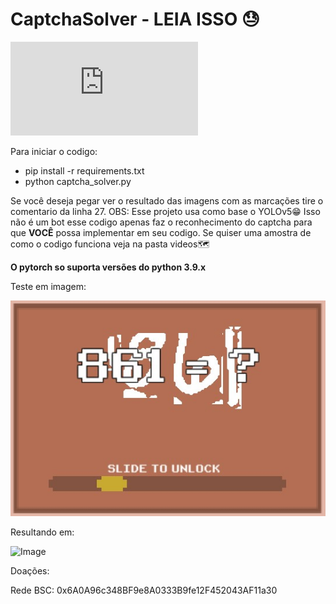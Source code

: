 # CaptchaSolver - LEIA ISSO 😓

![Read this in english](https://github.com/Nucito/CaptchaSolver/blob/main/README.en.md)

Para iniciar o codigo:
- pip install -r requirements.txt
- python captcha_solver.py

Se você deseja pegar ver o resultado das imagens com as marcações tire o comentario da linha 27.
OBS: Esse projeto usa como base o YOLOv5😁
Isso não é um bot esse codigo apenas faz o reconhecimento do captcha para que **VOCÊ** possa implementar em seu codigo.
Se quiser uma amostra de como o codigo funciona veja na pasta videos🗺

**O pytorch so suporta versões do python 3.9.x**

Teste em imagem:

![Image](https://github.com/Nucito/CaptchaSolver/blob/main/image.jpeg?raw=true)

Resultando em:

![Image](https://i.ibb.co/1X9RGpH/result.jpg)

Doações:

Rede BSC: 0x6A0A96c348BF9e8A0333B9fe12F452043AF11a30
